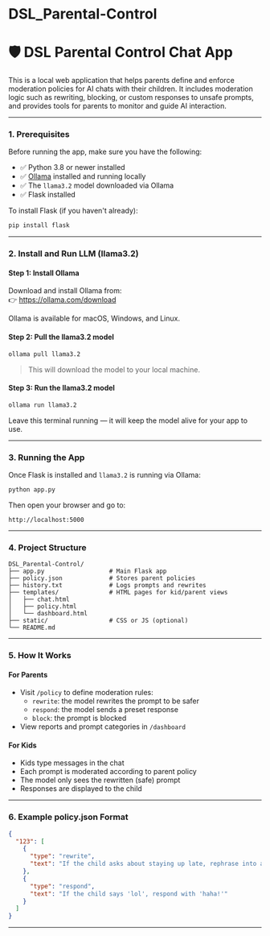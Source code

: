 # DSL_Parental-Control
# 🛡️ DSL Parental Control Chat App

This is a local web application that helps parents define and enforce moderation policies for AI chats with their children. It includes moderation logic such as rewriting, blocking, or custom responses to unsafe prompts, and provides tools for parents to monitor and guide AI interaction.

---

### 1. Prerequisites

Before running the app, make sure you have the following:

- ✅ Python 3.8 or newer installed  
- ✅ [Ollama](https://ollama.com) installed and running locally  
- ✅ The `llama3.2` model downloaded via Ollama  
- ✅ Flask installed

To install Flask (if you haven't already):

```bash
pip install flask
```

---

### 2. Install and Run LLM (llama3.2)

#### Step 1: Install Ollama

Download and install Ollama from:  
👉 https://ollama.com/download

Ollama is available for macOS, Windows, and Linux.

#### Step 2: Pull the llama3.2 model

```bash
ollama pull llama3.2
```

> This will download the model to your local machine.

#### Step 3: Run the llama3.2 model

```bash
ollama run llama3.2
```

Leave this terminal running — it will keep the model alive for your app to use.

---

### 3. Running the App

Once Flask is installed and `llama3.2` is running via Ollama:

```bash
python app.py
```

Then open your browser and go to:

```
http://localhost:5000
```

---

### 4. Project Structure

```
DSL_Parental-Control/
├── app.py                  # Main Flask app
├── policy.json             # Stores parent policies
├── history.txt             # Logs prompts and rewrites
├── templates/              # HTML pages for kid/parent views
│   ├── chat.html
│   ├── policy.html
│   └── dashboard.html
├── static/                 # CSS or JS (optional)
└── README.md
```

---

### 5. How It Works

#### For Parents

- Visit `/policy` to define moderation rules:
  - `rewrite`: the model rewrites the prompt to be safer
  - `respond`: the model sends a preset response
  - `block`: the prompt is blocked
- View reports and prompt categories in `/dashboard`

#### For Kids

- Kids type messages in the chat
- Each prompt is moderated according to parent policy
- The model only sees the rewritten (safe) prompt
- Responses are displayed to the child

---

### 6. Example policy.json Format

```json
{
  "123": [
    {
      "type": "rewrite",
      "text": "If the child asks about staying up late, rephrase into a general question about sleep health."
    },
    {
      "type": "respond",
      "text": "If the child says 'lol', respond with 'haha!'"
    }
  ]
}
```

---

